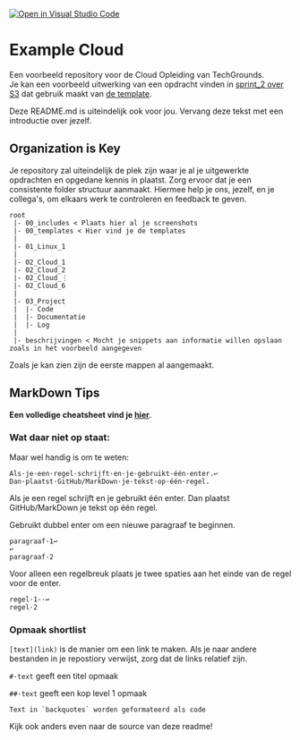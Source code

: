 [![Open in Visual Studio Code](https://classroom.github.com/assets/open-in-vscode-f059dc9a6f8d3a56e377f745f24479a46679e63a5d9fe6f495e02850cd0d8118.svg)](https://classroom.github.com/online_ide?assignment_repo_id=6533001&assignment_repo_type=AssignmentRepo)
# Example Cloud
Een voorbeeld repository voor de Cloud Opleiding van TechGrounds.  
Je kan een voorbeeld uitwerking van een opdracht vinden in [sprint_2 over S3](./sprint_2/S3.md) dat gebruik maakt van [de template](./templates/opdracht.md).

Deze README.md is uiteindelijk ook voor jou. Vervang deze tekst met een introductie over jezelf.

## Organization is Key
Je repository zal uiteindelijk de plek zijn waar je al je uitgewerkte opdrachten en opgedane kennis in plaatst. Zorg ervoor dat je een consistente folder structuur aanmaakt. Hiermee help je ons, jezelf, en je collega's, om elkaars werk te controleren en feedback te geven.

```
root
 |- 00_includes < Plaats hier al je screenshots
 |- 00_templates < Hier vind je de templates
 |
 |- 01_Linux_1
 |
 |- 02_Cloud_1
 |- 02_Cloud_2
 |- 02_Cloud_⋮
 |- 02_Cloud_6
 |
 |- 03_Project
 |  |- Code
 |  |- Documentatie
 |  |- Log
 |
 |- beschrijvingen < Mocht je snippets aan informatie willen opslaan zoals in het voorbeeld aangegeven
```

Zoals je kan zien zijn de eerste mappen al aangemaakt.

## MarkDown Tips
**Een volledige cheatsheet vind je [hier](https://devhints.io/markdown)**.

### Wat daar niet op staat:
Maar wel handig is om te weten:  
```
Als·je·een·regel·schrijft·en·je·gebruikt·één·enter.↩
Dan·plaatst·GitHub/MarkDown·je·tekst·op·één·regel.
```
Als je een regel schrijft en je gebruikt één enter.
Dan plaatst GitHub/MarkDown je tekst op één regel.

Gebruikt dubbel enter om een nieuwe paragraaf te beginnen.
```
paragraaf·1↩
↩
paragraaf·2
```
Voor alleen een regelbreuk plaats je twee spaties aan het einde van de regel voor de enter.
```
regel·1··↩
regel·2
```
### Opmaak shortlist
`[text](link)` is de manier om een link te maken. Als je naar andere bestanden in je repostiory verwijst, zorg dat de links relatief zijn.

`#·text` geeft een titel opmaak

`##·text` geeft een kop level 1 opmaak

```
Text in `backquotes` worden geformateerd als code
```

Kijk ook anders even naar de source van deze readme!